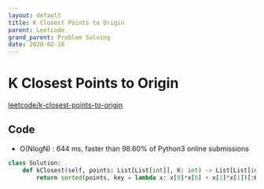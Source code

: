 ```yaml
---
layout: default
title: K Closest Points to Origin
parent: Leetcode
grand_parent: Problem Solving
date: 2020-02-18
---
```


# K Closest Points to Origin

[leetcode/k-closest-points-to-origin](https://www.leetcode.com/problems/k-closest-points-to-origin/)

## Code

- O(NlogN) : 644 ms, faster than 98.60% of Python3 online submissions 

```python
class Solution:
    def kClosest(self, points: List[List[int]], K: int) -> List[List[int]]:
        return sorted(points, key = lambda x: x[0]*x[0] + x[1]*x[1])[:K]
```